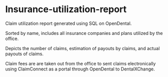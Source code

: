 # Insurance-utilization-report
Claim utilization report generated using SQL on OpenDental. 

Sorted by name, includes all insurance companies and plans utilized by the office. 

Depicts the number of claims, estimation of payouts by claims, and actual payouts of claims. 

Claim fees are are taken out from the office to sent claims electronically using ClaimConnect as a portal through OpenDental to DentalXChange.
